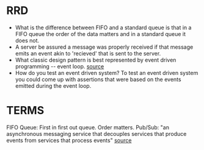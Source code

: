 # RRD
- What is the difference between FIFO and a standard queue is that in a FIFO queue the order of the data matters and in a standard queue it does not. 
- A server be assured a message was properly received if that message emits an event akin to 'recieved' that is sent to the server. 
- What classic design pattern is best represented by event driven programming -- event loop. [source](https://www.toptal.com/javascript/comprehensive-guide-javascript-design-patterns)
- How do you test an event driven system? To test an event driven system you could come up with assertions that were based on the events emitted during the event loop. 

# TERMS
FIFO Queue: First in first out queue.  Order matters.
Pub/Sub: "an asynchronous messaging service that decouples services that produce events from services that process events" [source](https://cloud.google.com/pubsub/docs/overview)